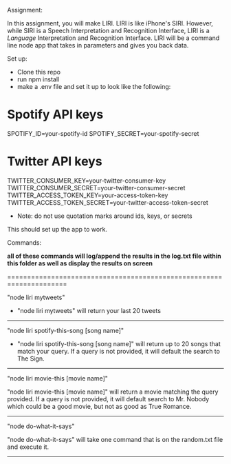 Assignment: 

In this assignment, you will make LIRI. LIRI is like iPhone's SIRI. However, while SIRI is a Speech Interpretation and Recognition Interface, LIRI is a _Language_ Interpretation and Recognition Interface. LIRI will be a command line node app that takes in parameters and gives you back data.

Set up:

- Clone this repo
- run npm install
- make a .env file and set it up to look like the following:

# Spotify API keys

SPOTIFY_ID=your-spotify-id
SPOTIFY_SECRET=your-spotify-secret

# Twitter API keys

TWITTER_CONSUMER_KEY=your-twitter-consumer-key
TWITTER_CONSUMER_SECRET=your-twitter-consumer-secret
TWITTER_ACCESS_TOKEN_KEY=your-access-token-key
TWITTER_ACCESS_TOKEN_SECRET=your-twitter-access-token-secret

* Note: do not use quotation marks around ids, keys, or secrets

This should set up the app to work.

Commands: 

****all of these commands will log/append the results in the log.txt file within this folder as well as display the results on screen****

=====================================================================

"node liri mytweets"


- "node liri mytweets" will return your last 20 tweets

---------------------------------------------------------------------

"node liri spotify-this-song [song name]"


- "node liri spotify-this-song [song name]" will return up to 20 songs that match your query.  If a query is not provided, it will default the search to The Sign.

---------------------------------------------------------------------

"node liri movie-this [movie name]"

"node liri movie-this [movie name]" will return a movie matching the query provided.  If a query is not provided, it will default search to Mr. Nobody which could be a good movie, but not as good as True Romance.

---------------------------------------------------------------------

"node do-what-it-says"

"node do-what-it-says" will take one command that is on the random.txt file and execute it.

---------------------------------------------------------------------



